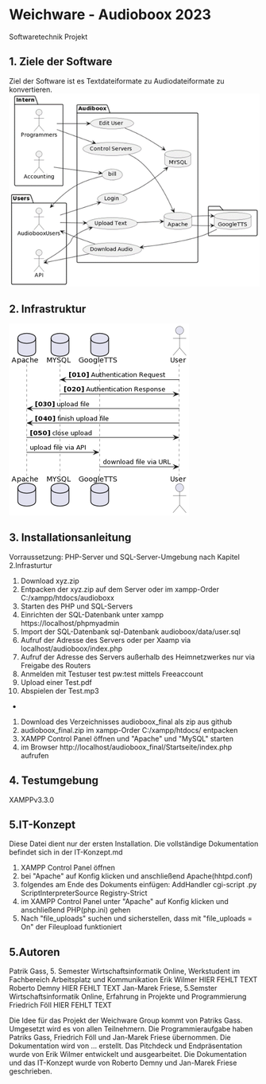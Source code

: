 # Weichware - Audioboox 2023
Softwaretechnik Projekt
## 1. Ziele der Software
Ziel der Software ist es Textdateiformate zu Audiodateiformate zu konvertieren.
![Alt-Text](/Dokumentation/UseCase.png)

## 2. Infrastruktur

![Alt-Text](/Dokumentation/Sequenzdiagramm.png)

## 3. Installationsanleitung
Vorraussetzung: PHP-Server und SQL-Server-Umgebung nach Kapitel 2.Infrasturtur 
1. Download xyz.zip
2. Entpacken der xyz.zip auf dem Server oder im xampp-Order C:/xampp/htdocs/audioboxx
3. Starten des PHP und SQL-Servers
4. Einrichten der SQL-Datenbank unter xampp https://localhost/phpmyadmin
5. Import der SQL-Datenbank sql-Datenbank audioboox/data/user.sql
6. Aufruf der Adresse des Servers oder per Xaamp via localhost/audioboox/index.php
7. Aufruf der Adresse des Servers außerhalb des Heimnetzwerkes nur via Freigabe des Routers
8. Anmelden mit Testuser test pw:test mittels Freeaccount
9. Upload einer Test.pdf
10. Abspielen der Test.mp3
-
1. Download des Verzeichnisses audioboox_final als zip aus github
2. audioboox_final.zip im xampp-Order C:/xampp/htdocs/ entpacken
3. XAMPP Control Panel öffnen und "Apache" und "MySQL" starten
4. im Browser http://localhost/audioboox_final/Startseite/index.php aufrufen

## 4. Testumgebung
XAMPPv3.3.0

## 5.IT-Konzept
Diese Datei dient nur der ersten Installation. Die vollständige Dokumentation befindet sich in der IT-Konzept.md
1. XAMPP Control Panel öffnen
2. bei "Apache" auf Konfig klicken und anschließend Apache(hhtpd.conf)
3. folgendes am Ende des Dokuments einfügen: 
          AddHandler cgi-script .py
          ScriptInterpreterSource Registry-Strict
4. im XAMPP Control Panel unter "Apache" auf Konfig klicken und anschließend PHP(php.ini) gehen
5. Nach "file_uploads" suchen und sicherstellen, dass mit "file_uploads = On" der Fileupload funktioniert


## 5.Autoren
Patrik Gass, 5. Semester Wirtschaftsinformatik Online, Werkstudent im Fachbereich Arbeitsplatz und Kommunikation
Erik Wilmer HIER FEHLT TEXT
Roberto Demny HIER FEHLT TEXT
Jan-Marek Friese, 5.Semster Wirtschaftsinformatik Online, Erfahrung in Projekte und Programmierung
Friedrich Föll HIER FEHLT TEXT

Die Idee für das Projekt der Weichware Group kommt von Patriks Gass. Umgesetzt wird es von allen Teilnehmern. Die Programmieraufgabe haben Patriks Gass, Friedrich Föll und Jan-Marek Friese übernommen. Die Dokumentation wird von … erstellt. Das Pitchdeck und Endpräsentation wurde von Erik Wilmer entwickelt und ausgearbeitet. Die Dokumentation und das IT-Konzept wurde von Roberto Demny und Jan-Marek Friese geschrieben.


